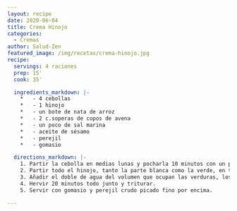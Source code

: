 ```yaml
---
layout: recipe
date: 2020-06-04
title: Crema Hinojo
categories:
  - Cremas
author: Salud-Zen
featured_image: /img/recetas/crema-hinojo.jpg
recipe:
  servings: 4 raciones
  prep: 15'
  cook: 35'

  ingredients_markdown: |-
    *	- 4 cebollas
    *	- 1 hinojo
    *	- un bote de nata de arroz
    *	- 2 c.soperas de copos de avena
    *	- un poco de sal marina
    *	- aceite de sésamo
    *	- perejil
    *	- gomasio

  directions_markdown: |-
    1. Partir la cebolla en medias lunas y pocharla 10 minutos con un poco de aceite de sésamo y sal
    2. Partir todo el hinojo, tanto la parte blanca como la verde, en tiras pequeñas y pocharla junto con la cebolla unos minutos más todo junto. (Los pelos verdes del hinojo se retiran y no se cocinan)
    3. Añadir el doble de agua del volumen que ocupan las verduras, los copos de avena, un poco de sal y la nata de arroz.
    4. Hervir 20 minutos todo junto y triturar.
    5. Servir con gomasio y perejil crudo picado fino por encima.

---
```

